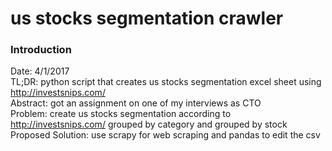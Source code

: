 # us stocks segmentation crawler

### Introduction
Date: 4/1/2017 <br>
TL;DR: python script that creates us stocks segmentation excel sheet using http://investsnips.com/ <br>
Abstract: got an assignment on one of my interviews as CTO <br>
Problem: create us stocks segmentation according to http://investsnips.com/ grouped by category and grouped by stock <br>
Proposed Solution: use scrapy for web scraping and pandas to edit the csv <br>
